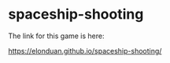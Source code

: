 # spaceship-shooting

The link for this game is here:

https://elonduan.github.io/spaceship-shooting/
